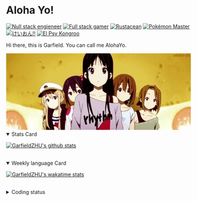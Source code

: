 # Aloha Yo!

[![Null stack engieneer](https://img.shields.io/badge/-Null_stack_engineer-a890f0)](https://github.com/GarfieldZHU)
[![Full stack gamer](https://img.shields.io/badge/-Full_stack_gamer-78c850)](https://steamcommunity.com/profiles/76561198092274492/)
[![Rustacean](https://img.shields.io/badge/-Rustacean-f74c00)](https://www.rust-lang.org/)
[![Pokémon Master](https://img.shields.io/badge/-Pokémon_Master-f8d030)](https://www.pokemon.com/us/pokedex/)
[![けいおん!!](https://img.shields.io/badge/-けいおん!!-f85888)](https://ja.wikipedia.org/wiki/%E6%94%BE%E8%AA%B2%E5%BE%8C%E3%83%86%E3%82%A3%E3%83%BC%E3%82%BF%E3%82%A4%E3%83%A0_(%E3%82%A2%E3%83%AB%E3%83%90%E3%83%A0))
[![El Psy Kongroo](https://img.shields.io/badge/-El_Psy_Kongroo-6890f0)](https://mzh.moegirl.org.cn/zh-hans/El_psy_congroo)


Hi there, this is Garfield. You can call me AlohaYo. 

<img width="640" src="https://raw.githubusercontent.com/GarfieldZHU/GarfieldZHU/master/assets/k-on-5.webp" />


<details open>
<summary>Stats Card</summary>
 
[![GarfieldZHU's github stats](https://github-readme-stats.vercel.app/api?username=GarfieldZHU&show_icons=true&theme=tokyonight)](https://github.com/anuraghazra/github-readme-stats)
 
</details>

<br/>

<details open>
<summary>Weekly language Card</summary>
 
[![GarfieldZHU's wakatime stats](https://github-readme-stats.vercel.app/api/wakatime?username=AlohaYo&theme=nightowl&layout=compact)](https://github.com/GarfieldZHU/GarfieldZHU)


<br/>

</details>

<details>

<summary>Coding status</summary>

<br/>

<!--START_SECTION:waka-->
**🐱 My GitHub Data** 

> 🏆 573 Contributions in the Year 2021
 > 
> 📦 496.5 kB Used in GitHub's Storage 
 > 
> 🚫 Not Opted to Hire
 > 
> 📜 64 Public Repositories 
 > 
> 🔑 36 Private Repositories  
 > 
**I'm an Early 🐤** 

```text
🌞 Morning    145 commits    █████░░░░░░░░░░░░░░░░░░░░   22.98% 
🌆 Daytime    190 commits    ███████░░░░░░░░░░░░░░░░░░   30.11% 
🌃 Evening    218 commits    ████████░░░░░░░░░░░░░░░░░   34.55% 
🌙 Night      78 commits     ███░░░░░░░░░░░░░░░░░░░░░░   12.36%

```


📊 **This Week I Spent My Time On** 

```text
💬 Programming Languages: 
TypeScript               10 hrs 8 mins       ██████████████████░░░░░░░   72.61% 
JSON                     1 hr 43 mins        ███░░░░░░░░░░░░░░░░░░░░░░   12.3% 
Groovy                   45 mins             █░░░░░░░░░░░░░░░░░░░░░░░░   5.4% 
Java                     30 mins             █░░░░░░░░░░░░░░░░░░░░░░░░   3.67% 
JavaScript               25 mins             ░░░░░░░░░░░░░░░░░░░░░░░░░   3.02%

🔥 Editors: 
VS Code                  12 hrs 38 mins      ██████████████████████░░░   90.49% 
IntelliJ                 1 hr 19 mins        ██░░░░░░░░░░░░░░░░░░░░░░░   9.51%

💻 Operating System: 
Mac                      12 hrs 25 mins      ██████████████████████░░░   88.96% 
Windows                  1 hr 32 mins        ██░░░░░░░░░░░░░░░░░░░░░░░   11.04%

```


 Last Updated on 25/12/2021
<!--END_SECTION:waka-->

</details>
